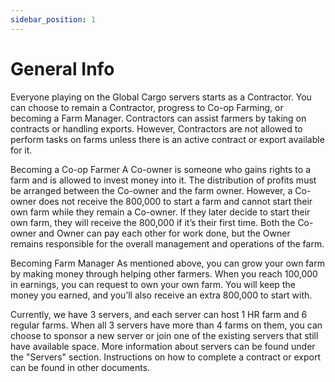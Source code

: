 ```yaml
---
sidebar_position: 1
---
```


# General Info

Everyone playing on the Global Cargo servers starts as a Contractor. 
You can choose to remain a Contractor, progress to Co-op Farming, or becoming a Farm Manager.
Contractors can assist farmers by taking on contracts or handling exports. 
However, Contractors are not allowed to perform tasks on farms unless there is an active contract or export available for it.

Becoming a Co-op Farmer
A Co-owner is someone who gains rights to a farm and is allowed to invest money into it. 
The distribution of profits must be arranged between the Co-owner and the farm owner. 
However, a Co-owner does not receive the 800,000 to start a farm and cannot start their own farm while they remain a Co-owner. 
If they later decide to start their own farm, they will receive the 800,000 if it’s their first time. 
Both the Co-owner and Owner can pay each other for work done, but the Owner remains responsible for the overall management and operations of the farm.

Becoming Farm Manager
As mentioned above, you can grow your own farm by making money through helping other farmers. 
When you reach 100,000 in earnings, you can request to own your own farm.
You will keep the money you earned, and you’ll also receive an extra 800,000 to start with.

Currently, we have 3 servers, and each server can host 1 HR farm and 6 regular farms. 
When all 3 servers have more than 4 farms on them, you can choose to sponsor a new server or join one of the existing servers that still have available space. 
More information about servers can be found under the "Servers" section.
Instructions on how to complete a contract or export can be found in other documents.
